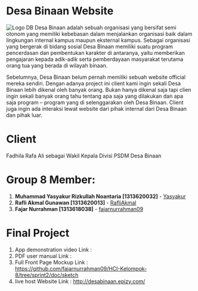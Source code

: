 # Desa Binaan Website
![Logo DB](https://user-images.githubusercontent.com/72057289/147407102-1569556f-ed97-4241-9c30-c30b7775ba37.png)
Desa Binaan adalah sebuah organisasi yang bersifat semi otonom yang memiliki kebebasan dalam menjalankan organisasi baik dalam lingkungan internal kampus maupun eksternal kampus. Sebagai organisasi yang bergerak di bidang sosial Desa Binaan memiliki suatu program pencerdasan dan pembentukan karakter di antaranya, yaitu memberikan pengajaran kepada adik-adik serta pemberdayaan masyarakat terutama orang tua yang berada di wilayah binaan.

Sebelumnya, Desa Binaan belum pernah memiliki sebuah website official mereka sendiri. Dengan adanya project ini client kami ingin sekali Desa Binaan lebih dikenal oleh banyak orang. Bukan hanya dikenal saja tapi clien ingin sekali banyak orang tahu tentang apa saja yang dilakukan dan apa saja program – program yang di selenggarakan oleh Desa Binaan. Client juga ingin ada interaksi lewat website dari pihak internal dari Desa Binaan dan pihak luar.

# Client
Fadhila Rafa Ali sebagai Wakil Kepala Divisi PSDM Desa Binaan

# Group 8 Member:
1. **Muhammad Yasyakur Rizkullah Noantaria [1313620032]** - [Yasyakur](https://github.com/Yasyakur)
2. **Rafli Akmal Gunawan [1313620013]** - [RafliAkmal](https://github.com/RafliAkmal)
3. **Fajar Nurrahman [1313618038]** - [fajarnurrahman09](https://github.com/fajarnurrahman09)

# Final Project
1. App demonstration video
Link :
2. PDF user manual
Link :  
3. Full Front Page Mockup
Link : https://github.com/fajarnurrahman09/HCI-Kelompok-8/tree/sprint2/doc/sketch
4. live host Website
Link : http://desabinaan.epizy.com/




